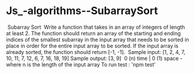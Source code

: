# Js_-algorithms--SubarraySort
​
Subarray Sort
​
Write a function that takes in an array of integers of length at least 2. The function should return an array of the starting and ending indices of the smallest subarray in the input array that needs to be sorted in place in order for the entire input array to be sorted. If the input array is already sorted, the function should return [-1, -1].
​
Sample input: [1, 2, 4, 7, 10, 11, 7, 12, 6, 7, 16, 18, 19]
Sample output: [3, 9]
​
0 (n) time | 0 (1) space - where n is the length of the input array
To run test : 'npm test'

​

